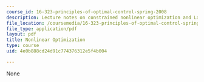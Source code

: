```yaml
---
course_id: 16-323-principles-of-optimal-control-spring-2008
description: Lecture notes on constrained nonlinear optimization and Lagrange multipliers.
file_location: /coursemedia/16-323-principles-of-optimal-control-spring-2008/4e0b888cd24d91c774376312e5f4b004_lec2.pdf
file_type: application/pdf
layout: pdf
title: Nonlinear Optimization
type: course
uid: 4e0b888cd24d91c774376312e5f4b004

---
```

None